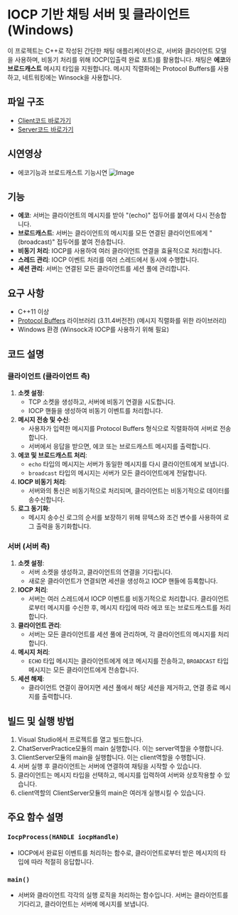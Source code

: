 # IOCP 기반 채팅 서버 및 클라이언트 (Windows)

이 프로젝트는 C++로 작성된 간단한 채팅 애플리케이션으로, 서버와 클라이언트 모델을 사용하며, 비동기 처리를 위해 IOCP(입출력 완료 포트)를 활용합니다. 채팅은 **에코**와 **브로드캐스트** 메시지 타입을 지원합니다. 메시지 직렬화에는 Protocol Buffers를 사용하고, 네트워킹에는 Winsock을 사용합니다.
## 파일 구조
- [Client코드 바로가기](https://github.com/hyeongcheolkim/ChatServerPractice/blob/master/ClientServer/ClientServer.cpp)
- [Server코드 바로가기](https://github.com/hyeongcheolkim/ChatServerPractice/blob/master/ChatServerPractice/ChatServerPractice.cpp)
## 시연영상
- 에코기능과 브로드캐스트 기능시연
![Image](https://github.com/user-attachments/assets/1c71f074-e1d4-47b5-9e28-6087696fbadd)

## 기능
- **에코**: 서버는 클라이언트의 메시지를 받아 "(echo)" 접두어를 붙여서 다시 전송합니다.
- **브로드캐스트**: 서버는 클라이언트의 메시지를 모든 연결된 클라이언트에게 "(broadcast)" 접두어를 붙여 전송합니다.
- **비동기 처리**: IOCP를 사용하여 여러 클라이언트 연결을 효율적으로 처리합니다.
- **스레드 관리**: IOCP 이벤트 처리를 여러 스레드에서 동시에 수행합니다.
- **세션 관리**: 서버는 연결된 모든 클라이언트를 세션 풀에 관리합니다.

## 요구 사항
- C++11 이상
- [Protocol Buffers](https://developers.google.com/protocol-buffers) 라이브러리 (3.11.4버전전) (메시지 직렬화를 위한 라이브러리)
- Windows 환경 (Winsock과 IOCP를 사용하기 위해 필요)


## 코드 설명

### 클라이언트 (클라이언트 측)

1. **소켓 설정**: 
    - TCP 소켓을 생성하고, 서버에 비동기 연결을 시도합니다.
    - IOCP 핸들을 생성하여 비동기 이벤트를 처리합니다.
2. **메시지 전송 및 수신**: 
    - 사용자가 입력한 메시지를 Protocol Buffers 형식으로 직렬화하여 서버로 전송합니다.
    - 서버에서 응답을 받으면, 에코 또는 브로드캐스트 메시지를 출력합니다.
3. **에코 및 브로드캐스트 처리**: 
    - `echo` 타입의 메시지는 서버가 동일한 메시지를 다시 클라이언트에게 보냅니다.
    - `broadcast` 타입의 메시지는 서버가 모든 클라이언트에게 전달합니다.
4. **IOCP 비동기 처리**: 
    - 서버와의 통신은 비동기적으로 처리되며, 클라이언트는 비동기적으로 데이터를 송수신합니다.
5. **로그 동기화**: 
    - 메시지 송수신 로그의 순서를 보장하기 위해 뮤텍스와 조건 변수를 사용하여 로그 출력을 동기화합니다.

### 서버 (서버 측)

1. **소켓 설정**: 
    - 서버 소켓을 생성하고, 클라이언트의 연결을 기다립니다.
    - 새로운 클라이언트가 연결되면 세션을 생성하고 IOCP 핸들에 등록합니다.
2. **IOCP 처리**: 
    - 서버는 여러 스레드에서 IOCP 이벤트를 비동기적으로 처리합니다. 클라이언트로부터 메시지를 수신한 후, 메시지 타입에 따라 에코 또는 브로드캐스트를 처리합니다.
3. **클라이언트 관리**: 
    - 서버는 모든 클라이언트를 세션 풀에 관리하며, 각 클라이언트의 메시지를 처리합니다.
4. **메시지 처리**: 
    - `ECHO` 타입 메시지는 클라이언트에게 에코 메시지를 전송하고, `BROADCAST` 타입 메시지는 모든 클라이언트에게 전송합니다.
5. **세션 해제**: 
    - 클라이언트 연결이 끊어지면 세션 풀에서 해당 세션을 제거하고, 연결 종료 메시지를 출력합니다.

## 빌드 및 실행 방법

1. Visual Studio에서 프로젝트를 열고 빌드합니다.
2. ChatServerPractice모듈의 main 실행합니다. 이는 server역할을 수행합니다.
3. ClientServer모듈의 main을 실행합니다. 이는 client역할을 수행합니다.
4. 서버 실행 후 클라이언트는 서버에 연결하여 채팅을 시작할 수 있습니다.
5. 클라이언트는 메시지 타입을 선택하고, 메시지를 입력하여 서버와 상호작용할 수 있습니다.
6. client역할의 ClientServer모듈의 main은 여러개 실행시킬 수 있습니다.

## 주요 함수 설명

### `IocpProcess(HANDLE iocpHandle)`
- IOCP에서 완료된 이벤트를 처리하는 함수로, 클라이언트로부터 받은 메시지의 타입에 따라 적절히 응답합니다.

### `main()`
- 서버와 클라이언트 각각의 실행 로직을 처리하는 함수입니다. 서버는 클라이언트를 기다리고, 클라이언트는 서버에 메시지를 보냅니다.